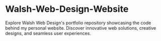 # Walsh-Web-Design-Website
Explore Walsh Web Design's portfolio repository showcasing the code behind my personal website. Discover innovative web solutions, creative designs, and seamless user experiences.
